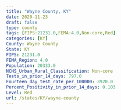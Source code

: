 ```yaml
---
title: "Wayne County, KY"
date: 2020-11-23
draft: false
type: county
tags: [FIPS:21231.0,FEMA:4.0,Non-core,Red]
categories: [KY]
County: Wayne County
State: KY
FIPS: 21231.0
FEMA_Region: 4.0
Population: 20333.0
NCHS_Urban_Rural_Classification: Non-core
Tests_in_prior_14_days: 797.0
Fourteen_day_test_rate_per_100000: 3920.0
Percent_Positivity_in_prior_14_days: 0.103
Level: Red
url: /states/KY/wayne-county
---
```



